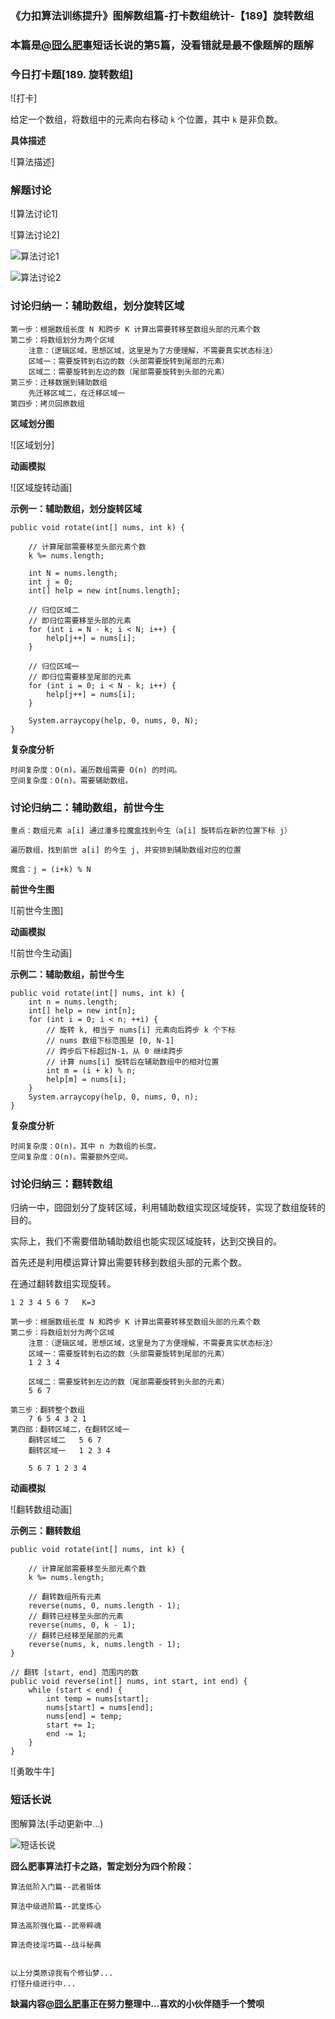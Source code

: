 ### 《力扣算法训练提升》图解数组篇-打卡数组统计-【189】旋转数组

### 本篇是[@囧么肥事](https://leetcode-cn.com/u/jiongmefeishi/)短话长说的第5篇，没看错就是最不像题解的题解

### 今日打卡题[189. 旋转数组]

![打卡]



给定一个数组，将数组中的元素向右移动 `k` 个位置，其中 `k` 是非负数。

**具体描述**

![算法描述]

### 解题讨论

![算法讨论1]

![算法讨论2]

![算法讨论1](https://pic.leetcode-cn.com/1627303509-SyUixW-%E7%AE%97%E6%B3%95%E8%AE%A8%E8%AE%BA1.png)

![算法讨论2](https://pic.leetcode-cn.com/1627303490-XOhJbt-%E7%AE%97%E6%B3%95%E8%AE%A8%E8%AE%BA2.png)

### 讨论归纳一：辅助数组，划分旋转区域


```
第一步：根据数组长度 N 和跨步 K 计算出需要转移至数组头部的元素个数
第二步：将数组划分为两个区域
	注意：（逻辑区域，思想区域，这里是为了方便理解，不需要真实状态标注）
	区域一：需要旋转到右边的数（头部需要旋转到尾部的元素）
	区域二：需要旋转到左边的数（尾部需要旋转到头部的元素）
第三步：迁移数据到辅助数组
	先迁移区域二，在迁移区域一
第四步：拷贝回原数组
```

**区域划分图**

![区域划分]

**动画模拟**

![区域旋转动画]

**示例一：辅助数组，划分旋转区域**

```
public void rotate(int[] nums, int k) {

    // 计算尾部需要移至头部元素个数
    k %= nums.length;

    int N = nums.length;
    int j = 0;
    int[] help = new int[nums.length];

    // 归位区域二
    // 即归位需要移至头部的元素
    for (int i = N - k; i < N; i++) {
        help[j++] = nums[i];
    }

    // 归位区域一
    // 即归位需要移至尾部的元素
    for (int i = 0; i < N - k; i++) {
        help[j++] = nums[i];
    }

    System.arraycopy(help, 0, nums, 0, N);
}
```

**复杂度分析**

```
时间复杂度：O(n)。遍历数组需要 O(n) 的时间。
空间复杂度：O(n)。需要辅助数组。
```

### 讨论归纳二：辅助数组，前世今生


```
重点：数组元素 a[i] 通过潘多拉魔盒找到今生（a[i] 旋转后在新的位置下标 j）

遍历数组，找到前世 a[i] 的今生 j, 并安排到辅助数组对应的位置

魔盒：j = (i+k) % N
```

**前世今生图**

![前世今生图]

**动画模拟**

![前世今生动画]

**示例二：辅助数组，前世今生**

```
public void rotate(int[] nums, int k) {
    int n = nums.length;
    int[] help = new int[n];
    for (int i = 0; i < n; ++i) {
        // 旋转 k, 相当于 nums[i] 元素向后跨步 k 个下标
        // nums 数组下标范围是 [0, N-1]
        // 跨步后下标超过N-1，从 0 继续跨步
        // 计算 nums[i] 旋转后在辅助数组中的相对位置
        int m = (i + k) % n;
        help[m] = nums[i];
    }
    System.arraycopy(help, 0, nums, 0, n);
}
```

**复杂度分析**

```
时间复杂度：O(n)。其中 n 为数组的长度。
空间复杂度：O(n)。需要额外空间。
```

### 讨论归纳三：翻转数组

归纳一中，囧囧划分了旋转区域，利用辅助数组实现区域旋转，实现了数组旋转的目的。

实际上，我们不需要借助辅助数组也能实现区域旋转，达到交换目的。

首先还是利用模运算计算出需要转移到数组头部的元素个数。

在通过翻转数组实现旋转。

```
1 2 3 4 5 6 7   K=3

第一步：根据数组长度 N 和跨步 K 计算出需要转移至数组头部的元素个数
第二步：将数组划分为两个区域
	注意：（逻辑区域，思想区域，这里是为了方便理解，不需要真实状态标注）
	区域一：需要旋转到右边的数（头部需要旋转到尾部的元素）
	1 2 3 4
	
	区域二：需要旋转到左边的数（尾部需要旋转到头部的元素）
	5 6 7
	
第三步：翻转整个数组 
	7 6 5 4 3 2 1
第四部：翻转区域二，在翻转区域一
	翻转区域二   5 6 7
	翻转区域一   1 2 3 4
	
	5 6 7 1 2 3 4	
```

**动画模拟**

![翻转数组动画]

**示例三：翻转数组**

```
public void rotate(int[] nums, int k) {

    // 计算尾部需要移至头部元素个数
    k %= nums.length;

    // 翻转数组所有元素
    reverse(nums, 0, nums.length - 1);
    // 翻转已经移至头部的元素
    reverse(nums, 0, k - 1);
    // 翻转已经移至尾部的元素
    reverse(nums, k, nums.length - 1);
}

// 翻转 [start, end] 范围内的数
public void reverse(int[] nums, int start, int end) {
    while (start < end) {
        int temp = nums[start];
        nums[start] = nums[end];
        nums[end] = temp;
        start += 1;
        end -= 1;
    }
}
```

![勇敢牛牛]

### 短话长说

图解算法(手动更新中...)

![短话长说](https://img-blog.csdnimg.cn/img_convert/6040c8afe2a1300128dc451ffc78e779.gif)



**囧么肥事算法打卡之路，暂定划分为四个阶段：**

```
算法低阶入门篇--武者锻体

算法中级进阶篇--武皇炼心

算法高阶强化篇--武帝粹魂

算法奇技淫巧篇--战斗秘典


以上分类原谅我有个修仙梦...
打怪升级进行中...
```

**缺漏内容[@囧么肥事](https://leetcode-cn.com/u/jiongmefeishi/)正在努力整理中...喜欢的小伙伴随手一个赞呗**
